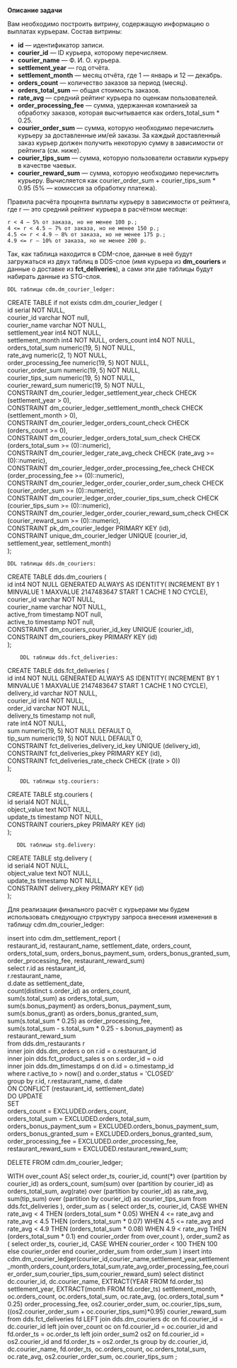 **Описание задачи**

Вам необходимо построить витрину, содержащую информацию о выплатах курьерам.
Состав витрины:

- **id** — идентификатор записи.  
- **courier_id** — ID курьера, которому перечисляем.  
- **courier_name** — Ф. И. О. курьера.  
- **settlement_year** — год отчёта.  
- **settlement_month** — месяц отчёта, где 1 — январь и 12 — декабрь.  
- **orders_count** — количество заказов за период (месяц).
- **orders_total_sum** — общая стоимость заказов.
- **rate_avg** — средний рейтинг курьера по оценкам пользователей.  
- **order_processing_fee** — сумма, удержанная компанией за обработку заказов, которая высчитывается как orders_total_sum * 0.25.  
- **courier_order_sum** — сумма, которую необходимо перечислить курьеру за доставленные им/ей заказы. За каждый доставленный заказ курьер должен получить некоторую сумму в зависимости от рейтинга (см. ниже).  
- **courier_tips_sum** — сумма, которую пользователи оставили курьеру в качестве чаевых.  
- **courier_reward_sum** — сумма, которую необходимо перечислить курьеру. Вычисляется как courier_order_sum + courier_tips_sum * 0.95 (5% — комиссия за обработку платежа).  

Правила расчёта процента выплаты курьеру в зависимости от рейтинга, где r — это средний рейтинг курьера в расчётном месяце:

    r < 4 — 5% от заказа, но не менее 100 р.;
    4 <= r < 4.5 — 7% от заказа, но не менее 150 р.;
    4.5 <= r < 4.9 — 8% от заказа, но не менее 175 р.;
    4.9 <= r — 10% от заказа, но не менее 200 р.
	
Так, как таблица находится в CDM-слое, данные в неё будут загружаться из двух таблиц в DDS-слое (имя курьера из **dm_couriers** и данные о доставке из **fct_deliveries**), а сами эти две таблицы будут набирать данные из STG-слоя. 

    DDL таблицы cdm.dm_courier_ledger:
	
CREATE TABLE if not exists cdm.dm_courier_ledger (  
id serial NOT NULL,  
courier_id varchar NOT null,  
courier_name varchar NOT NULL,  
   settlement_year int4 NOT NULL,  
   settlement_month int4 NOT NULL,
   orders_count int4 NOT NULL,
   orders_total_sum numeric(19, 5) NOT NULL,  
   rate_avg numeric(2, 1) NOT NULL,  
   order_processing_fee numeric(19, 5) NOT NULL,  
   courier_order_sum numeric(19, 5) NOT NULL,  
   courier_tips_sum numeric(19, 5) NOT NULL,  
   courier_reward_sum numeric(19, 5) NOT NULL,  
   CONSTRAINT dm_courier_ledger_settlement_year_check CHECK (settlement_year > 0),  
   CONSTRAINT dm_courier_ledger_settlement_month_check CHECK (settlement_month > 0),  
   CONSTRAINT dm_courier_ledger_orders_count_check CHECK (orders_count >= 0),  
   CONSTRAINT dm_courier_ledger_orders_total_sum_check CHECK (orders_total_sum >= (0)::numeric),  
   CONSTRAINT dm_courier_ledger_rate_avg_check CHECK (rate_avg >= (0)::numeric),  
   CONSTRAINT dm_courier_ledger_order_processing_fee_check CHECK (order_processing_fee >= (0)::numeric),  
   CONSTRAINT dm_courier_ledger_order_courier_order_sum_check CHECK (courier_order_sum >= (0)::numeric),  
   CONSTRAINT dm_courier_ledger_order_courier_tips_sum_check CHECK (courier_tips_sum >= (0)::numeric),  
   CONSTRAINT dm_courier_ledger_order_courier_reward_sum_check CHECK (courier_reward_sum >= (0)::numeric),  
   CONSTRAINT pk_dm_courier_ledger PRIMARY KEY (id),  
   CONSTRAINT unique_dm_courier_ledger UNIQUE (courier_id, settlement_year, settlement_month)  
);  

	DDL таблицы dds.dm_couriers:
		
CREATE TABLE dds.dm_couriers (  
   id int4 NOT NULL GENERATED ALWAYS AS IDENTITY( INCREMENT BY 1 MINVALUE 1 MAXVALUE 2147483647 START 1 CACHE 1 NO CYCLE),  
   courier_id varchar NOT NULL,  
   courier_name varchar NOT NULL,  
   active_from timestamp NOT null,  
   active_to timestamp NOT null,  
   CONSTRAINT dm_couriers_courier_id_key UNIQUE (courier_id),  
   CONSTRAINT dm_couriers_pkey PRIMARY KEY (id)  
);  

        DDL таблицы dds.fct_deliveries:

CREATE TABLE dds.fct_deliveries (  
   id int4 NOT NULL GENERATED ALWAYS AS IDENTITY( INCREMENT BY 1 MINVALUE 1 MAXVALUE 2147483647 START 1 CACHE 1 NO CYCLE),  
   delivery_id varchar NOT NULL,  
   courier_id int4 NOT NULL,  
   order_id varchar NOT NULL,  
   delivery_ts timestamp not null,  
   rate int4 NOT NULL,  
   sum numeric(19, 5) NOT NULL DEFAULT 0,  
   tip_sum numeric(19, 5) NOT NULL DEFAULT 0,  
   CONSTRAINT fct_deliveries_delivery_id_key UNIQUE (delivery_id),  
   CONSTRAINT fct_deliveries_pkey PRIMARY KEY (id),  
   CONSTRAINT fct_deliveries_rate_check CHECK ((rate > 0))  
);  


        DDL таблицы stg.couriers:
	
CREATE TABLE stg.couriers (  
   id serial4 NOT NULL,  
   object_value text NOT NULL,  
   update_ts timestamp NOT NULL,  
   CONSTRAINT couriers_pkey PRIMARY KEY (id)  
);  


       DDL таблицы stg.delivery:
	
CREATE TABLE stg.delivery (  
  id serial4 NOT NULL,  
  object_value text NOT NULL,  
  update_ts timestamp NOT NULL,  
  CONSTRAINT delivery_pkey PRIMARY KEY (id)  
);  


Для реализации финального расчёт с курьерами мы будем использовать следующую структуру запроса внесения изменения в таблицу cdm.dm_courier_ledger:

insert into cdm.dm_settlement_report (  
restaurant_id, restaurant_name, settlement_date, orders_count, orders_total_sum, orders_bonus_payment_sum,   orders_bonus_granted_sum,   order_processing_fee, restaurant_reward_sum)    
select  r.id as restaurant_id,     
r.restaurant_name,   
d.date as settlement_date,   
count(distinct s.order_id) as orders_count,   
sum(s.total_sum) as orders_total_sum,   
sum(s.bonus_payment) as orders_bonus_payment_sum,   
sum(s.bonus_grant) as orders_bonus_granted_sum,   
                                sum(s.total_sum * 0.25) as order_processing_fee,   
                                sum(s.total_sum - s.total_sum * 0.25 - s.bonus_payment) as restaurant_reward_sum  
                        from dds.dm_restaurants r   
                            inner join dds.dm_orders o on r.id = o.restaurant_id   
                            inner join dds.fct_product_sales s on s.order_id = o.id   
                            inner join dds.dm_timestamps d on d.id = o.timestamp_id   
                        where r.active_to > now() and o.order_status = 'CLOSED'  
                        group by  r.id, r.restaurant_name, d.date  
                        ON CONFLICT (restaurant_id, settlement_date)   
                        DO UPDATE   
                        SET  
                            orders_count = EXCLUDED.orders_count,  
                            orders_total_sum = EXCLUDED.orders_total_sum,  
                            orders_bonus_payment_sum = EXCLUDED.orders_bonus_payment_sum,  
                            orders_bonus_granted_sum = EXCLUDED.orders_bonus_granted_sum,  
                            order_processing_fee = EXCLUDED.order_processing_fee,  
                            restaurant_reward_sum = EXCLUDED.restaurant_reward_sum;  

DELETE FROM cdm.dm_courier_ledger;

WITH over_count AS(
select
	order_ts,
	courier_id, 
	count(*) over (partition by courier_id) as orders_count,
	sum(sum) over (partition by courier_id) as orders_total_sum,
	avg(rate) over (partition by courier_id) as rate_avg,
	sum(tip_sum) over (partition by courier_id) as courier_tips_sum
from dds.fct_deliveries
), order_sum as 
(
select order_ts,
	courier_id,
	CASE 
		WHEN rate_avg < 4 THEN (orders_total_sum * 0.05)
		WHEN 4 <= rate_avg and rate_avg < 4.5 THEN (orders_total_sum * 0.07)
		WHEN 4.5 <= rate_avg and rate_avg < 4.9 THEN (orders_total_sum * 0.08)
		WHEN 4.9 < rate_avg THEN (orders_total_sum * 0.1)
	end courier_order
from over_count
), order_sum2 as 
(
select order_ts,
	courier_id,
	CASE 
		WHEN courier_order < 100 THEN 100
		else courier_order
	end courier_order_sum
from order_sum
)
insert into cdm.dm_courier_ledger(courier_id,courier_name,settlement_year,settlement_month,orders_count,orders_total_sum,rate_avg,order_processing_fee,courier_order_sum,courier_tips_sum,courier_reward_sum)
select distinct
	dc.courier_id,
	dc.courier_name,
	EXTRACT(YEAR FROM fd.order_ts) settlement_year,
	EXTRACT(month FROM fd.order_ts) settlement_month,
	oc.orders_count,
	oc.orders_total_sum,
	oc.rate_avg,
	(oc.orders_total_sum * 0.25) order_processing_fee,
	os2.courier_order_sum,
	oc.courier_tips_sum,
	((os2.courier_order_sum + oc.courier_tips_sum)*0.95) courier_reward_sum
from dds.fct_deliveries fd
LEFT join dds.dm_couriers dc on fd.courier_id = dc.courier_id
left join over_count oc on fd.courier_id = oc.courier_id and fd.order_ts = oc.order_ts
left join order_sum2 os2 on fd.courier_id = os2.courier_id and fd.order_ts = os2.order_ts
group by dc.courier_id, dc.courier_name, fd.order_ts, oc.orders_count, oc.orders_total_sum, oc.rate_avg,
		os2.courier_order_sum, oc.courier_tips_sum
;
 



